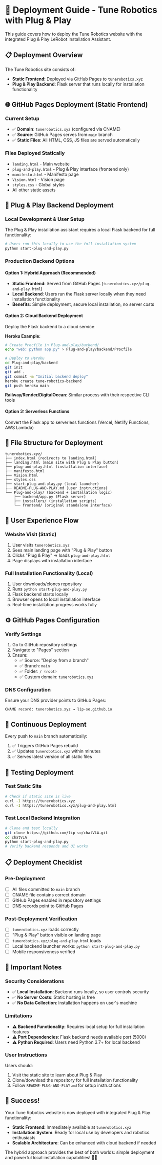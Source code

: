 # 🚀 Deployment Guide - Tune Robotics with Plug & Play

This guide covers how to deploy the Tune Robotics website with the integrated Plug & Play LeRobot Installation Assistant.

## 📋 Deployment Overview

The Tune Robotics site consists of:
- **Static Frontend**: Deployed via GitHub Pages to `tunerobotics.xyz`
- **Plug & Play Backend**: Flask server that runs locally for installation functionality

## 🌐 GitHub Pages Deployment (Static Frontend)

### Current Setup
- ✅ **Domain**: `tunerobotics.xyz` (configured via CNAME)
- ✅ **Source**: GitHub Pages serves from `main` branch
- ✅ **Static Files**: All HTML, CSS, JS files are served automatically

### Files Deployed Statically
- `landing.html` - Main website
- `plug-and-play.html` - Plug & Play interface (frontend only)
- `manifesto.html` - Manifesto page
- `Vision.html` - Vision page
- `styles.css` - Global styles
- All other static assets

## 🔧 Plug & Play Backend Deployment

### Local Development & User Setup
The Plug & Play installation assistant requires a local Flask backend for full functionality:

```bash
# Users run this locally to use the full installation system
python start-plug-and-play.py
```

### Production Backend Options

#### Option 1: Hybrid Approach (Recommended)
- **Static Frontend**: Served from GitHub Pages (`tunerobotics.xyz/plug-and-play.html`)
- **Local Backend**: Users run the Flask server locally when they need installation functionality
- **Benefits**: Simple deployment, secure local installation, no server costs

#### Option 2: Cloud Backend Deployment
Deploy the Flask backend to a cloud service:

**Heroku Example:**
```bash
# Create Procfile in Plug-and-play/backend/
echo "web: python app.py" > Plug-and-play/backend/Procfile

# Deploy to Heroku
cd Plug-and-play/backend
git init
git add .
git commit -m "Initial backend deploy"
heroku create tune-robotics-backend
git push heroku main
```

**Railway/Render/DigitalOcean**: Similar process with their respective CLI tools

#### Option 3: Serverless Functions
Convert the Flask app to serverless functions (Vercel, Netlify Functions, AWS Lambda)

## 📁 File Structure for Deployment

```
tunerobotics.xyz/
├── index.html (redirects to landing.html)
├── landing.html (main site with Plug & Play button)
├── plug-and-play.html (installation interface)
├── manifesto.html
├── Vision.html
├── styles.css
├── start-plug-and-play.py (local launcher)
├── README-PLUG-AND-PLAY.md (user instructions)
└── Plug-and-play/ (backend + installation logic)
    ├── backend/app.py (Flask server)
    ├── installers/ (installation scripts)
    └── frontend/ (original standalone interface)
```

## 🎯 User Experience Flow

### Website Visit (Static)
1. User visits `tunerobotics.xyz`
2. Sees main landing page with "Plug & Play" button
3. Clicks "Plug & Play" → loads `plug-and-play.html`
4. Page displays with installation interface

### Full Installation Functionality (Local)
1. User downloads/clones repository
2. Runs `python start-plug-and-play.py`
3. Flask backend starts locally
4. Browser opens to local installation interface
5. Real-time installation progress works fully

## ⚙️ GitHub Pages Configuration

### Verify Settings
1. Go to GitHub repository settings
2. Navigate to "Pages" section
3. Ensure:
   - ✅ Source: "Deploy from a branch"
   - ✅ Branch: `main` 
   - ✅ Folder: `/ (root)`
   - ✅ Custom domain: `tunerobotics.xyz`

### DNS Configuration
Ensure your DNS provider points to GitHub Pages:
```
CNAME record: tunerobotics.xyz → lip-so.github.io
```

## 🔄 Continuous Deployment

Every push to `main` branch automatically:
1. ✅ Triggers GitHub Pages rebuild
2. ✅ Updates `tunerobotics.xyz` within minutes
3. ✅ Serves latest version of all static files

## 🧪 Testing Deployment

### Test Static Site
```bash
# Check if static site is live
curl -I https://tunerobotics.xyz
curl -I https://tunerobotics.xyz/plug-and-play.html
```

### Test Local Backend Integration
```bash
# Clone and test locally
git clone https://github.com/lip-so/chatVLA.git
cd chatVLA
python start-plug-and-play.py
# Verify backend responds and UI works
```

## 📋 Deployment Checklist

### Pre-Deployment
- [ ] All files committed to `main` branch
- [ ] CNAME file contains correct domain
- [ ] GitHub Pages enabled in repository settings
- [ ] DNS records point to GitHub Pages

### Post-Deployment Verification
- [ ] `tunerobotics.xyz` loads correctly
- [ ] "Plug & Play" button visible on landing page
- [ ] `tunerobotics.xyz/plug-and-play.html` loads
- [ ] Local backend launcher works: `python start-plug-and-play.py`
- [ ] Mobile responsiveness verified

## 🚨 Important Notes

### Security Considerations
- ✅ **Local Installation**: Backend runs locally, so user controls security
- ✅ **No Server Costs**: Static hosting is free
- ✅ **No Data Collection**: Installation happens on user's machine

### Limitations
- ⚠️ **Backend Functionality**: Requires local setup for full installation features
- ⚠️ **Port Dependencies**: Flask backend needs available port (5000)
- ⚠️ **Python Required**: Users need Python 3.7+ for local backend

### User Instructions
Users should:
1. Visit the static site to learn about Plug & Play
2. Clone/download the repository for full installation functionality
3. Follow `README-PLUG-AND-PLAY.md` for setup instructions

## 🎉 Success!

Your Tune Robotics website is now deployed with integrated Plug & Play functionality:
- **Static Frontend**: Immediately available at `tunerobotics.xyz`
- **Installation System**: Ready for local use by developers and robotics enthusiasts
- **Scalable Architecture**: Can be enhanced with cloud backend if needed

The hybrid approach provides the best of both worlds: simple deployment and powerful local installation capabilities! 🤖✨ 